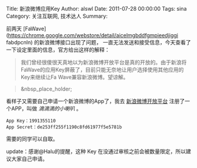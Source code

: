 Title: 新浪微博应用Key
Author: alswl
Date: 2011-07-28 00:00:00
Tags: sina
Category: 关注互联网, 技术达人
Summary: 

前两天 [FaWave](https://chrome.google.com/webstore/detail/aicelmgbddfgmpieedjiggi
fabdpcnln) 的新浪微博接口出现了问题， 一直无法发送和接受信息，今天查看了一下设定里面的信息，官方给出这样的解释：

> 我们曾经很傻很天真地以为新浪微博开放平台是真的开放的。由于新浪将FaWave的应用Key屏蔽了，目前只能无奈地让用户选择使用其他应用的Key来继续让Fa
Wave兼容新浪微博。望谅解。

>

> &nbsp_place_holder;

看样子又需要自己申请一个新浪微博的App了，我去 [新浪微博开放平台](http://open.weibo.com) 注册了一个APP，叫做
_滴滴滴的小喇叭_ 。

    
    App Key：1991355110
    App Secret：de253ff255f1190c8fd61977f5e5781b

需要的同学可以自取。

update：感谢@Halu的提醒，这种 Key 在没通过审核之前会被数量限定，所以建议大家自己申请。

